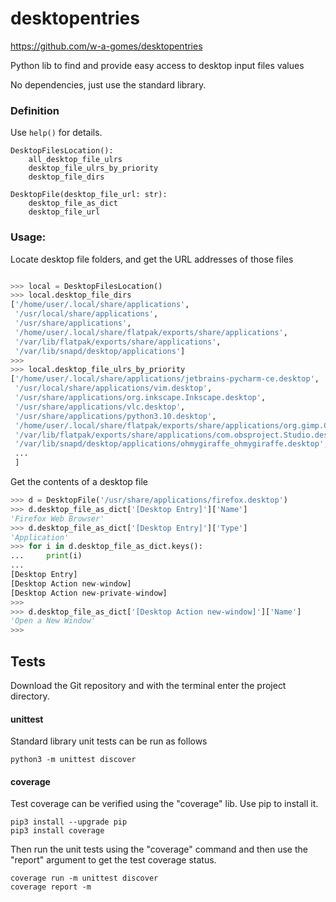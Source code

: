 # desktopentries
https://github.com/w-a-gomes/desktopentries

Python lib to find and provide easy access to desktop input files values

No dependencies, just use the standard library.
### Definition
Use `help()` for details.
```
DesktopFilesLocation():
    all_desktop_file_ulrs
    desktop_file_ulrs_by_priority
    desktop_file_dirs
```
```
DesktopFile(desktop_file_url: str):        
    desktop_file_as_dict
    desktop_file_url
```
### Usage:
Locate desktop file folders, and get the URL addresses of those files

```python

>>> local = DesktopFilesLocation()
>>> local.desktop_file_dirs
['/home/user/.local/share/applications',
 '/usr/local/share/applications',
 '/usr/share/applications',
 '/home/user/.local/share/flatpak/exports/share/applications',
 '/var/lib/flatpak/exports/share/applications',
 '/var/lib/snapd/desktop/applications']
>>>
>>> local.desktop_file_ulrs_by_priority
['/home/user/.local/share/applications/jetbrains-pycharm-ce.desktop',
 '/usr/local/share/applications/vim.desktop',
 '/usr/share/applications/org.inkscape.Inkscape.desktop',
 '/usr/share/applications/vlc.desktop',
 '/usr/share/applications/python3.10.desktop',
 '/home/user/.local/share/flatpak/exports/share/applications/org.gimp.GIMP.desktop',
 '/var/lib/flatpak/exports/share/applications/com.obsproject.Studio.desktop',
 '/var/lib/snapd/desktop/applications/ohmygiraffe_ohmygiraffe.desktop',
 ...
 ]

```
Get the contents of a desktop file
```python
>>> d = DesktopFile('/usr/share/applications/firefox.desktop')
>>> d.desktop_file_as_dict['[Desktop Entry]']['Name']
'Firefox Web Browser'
>>> d.desktop_file_as_dict['[Desktop Entry]']['Type']
'Application'
>>> for i in d.desktop_file_as_dict.keys():
...     print(i)
...
[Desktop Entry]
[Desktop Action new-window]
[Desktop Action new-private-window]
>>>
>>> d.desktop_file_as_dict['[Desktop Action new-window]']['Name']
'Open a New Window'
>>>
```
## Tests
Download the Git repository and with the terminal enter the 
project directory.

#### unittest
Standard library unit tests can be run as follows
```console
python3 -m unittest discover
```

#### coverage
Test coverage can be verified using the "coverage" lib. 
Use pip to install it.
```console
pip3 install --upgrade pip
pip3 install coverage
```
Then run the unit tests using the "coverage" command and then use the 
"report" argument to get the test coverage status.
```console
coverage run -m unittest discover
coverage report -m
```